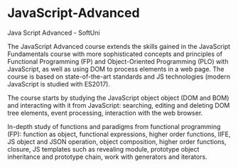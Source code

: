 # JavaScript-Advanced
Java Script Advanced - SoftUni

The JavaScript Advanced course extends the skills gained in the JavaScript Fundamentals course with more sophisticated concepts and principles of Functional Programming (FP) and Object-Oriented Programming (PLO) with JavaScript, as well as using DOM to process elements in a web page. The course is based on state-of-the-art standards and JS technologies (modern JavaScript is studied with ES2017).

The course starts by studying the JavaScript object object (DOM and BOM) and interacting with it from JavaScript: searching, editing and deleting DOM tree elements, event processing, interaction with the web browser.

In-depth study of functions and paradigms from functional programming (FP): function as object, functional expressions, higher order functions, IIFE, JS object and JSON operation, object composition, higher order functions, closure, JS templates such as revealing module, prototype object inheritance and prototype chain, work with generators and iterators.
